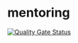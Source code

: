 # mentoring
[![Quality Gate Status](http://master.local:9000/api/project_badges/measure?project=monitoring&metric=alert_status&token=sqb_f3b32ca9704b40b9506e305bc0be8c5493b2833d)](http://master.local:9000/dashboard?id=monitoring)
